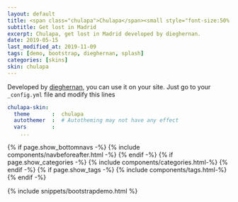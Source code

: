 ```yaml
---
layout: default
title: <span class="chulapa">Chulapa</span><small style="font-size:50%; color:#687864;"> skin</small>
subtitle: Get lost in Madrid
excerpt: Chulapa, get lost in Madrid developed by dieghernan.
date: 2019-05-15
last_modified_at: 2019-11-09
tags: [demo, bootstrap, dieghernan, splash]
categories: [skins]
skin: chulapa
---
```



Developed by [dieghernan](https://github.com/dieghernan/), you can use it on your site. Just go to your `_config.yml` file and modify this lines

```yaml
chulapa-skin: 
  theme       :  chulapa
  autothemer  :  # Autotheming may not have any effect
  vars        :    
    ...
```



{% if page.show_bottomnavs -%}
{% include components/navbeforeafter.html -%}
{% endif -%}
{% if page.show_categories -%}
{% include components/categories.html-%}
{% endif -%}
{% if page.show_tags -%}
{% include components/tags.html-%}
{% endif -%}


{% include snippets/bootstrapdemo.html  %}


